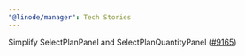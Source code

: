 ```yaml
---
"@linode/manager": Tech Stories
---
```


Simplify SelectPlanPanel and SelectPlanQuantityPanel ([#9165](https://github.com/linode/manager/pull/9165))

